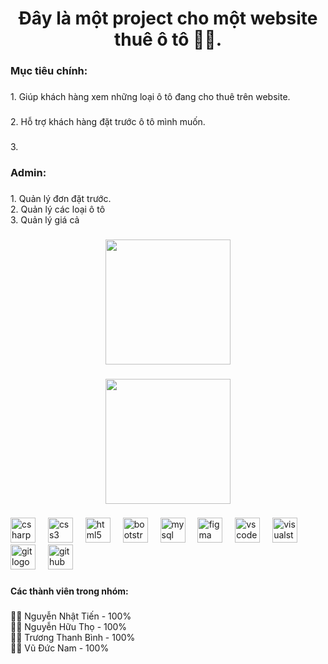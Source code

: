 <h1 align="center">Đây là một project cho một website thuê ô tô 🚗🚗.</h1>

###

<h3 align="left">Mục tiêu chính:</h3>

###

<p align="left">1. Giúp khách hàng xem những loại ô tô đang cho thuê trên website.</p>

###

<p align="left">2. Hỗ trợ khách hàng đặt trước ô tô mình muốn.</p>

###

<p align="left">3.</p>

###

<h3 align="left">Admin:</h3>

###

<p align="left">1. Quản lý đơn đặt trước.<br>2. Quản lý các loại ô tô<br>3. Quản lý giá cả</p>

###

<div align="center">
  <img height="200" src="https://cdn.discordapp.com/attachments/1089969551896219728/1164584424025886853/image.png?ex=6543bec3&is=653149c3&hm=7b22695f01abb570152bcabe3c58d5fe6e213dd6d08cf93f75037cff4d764543&"  />
</div>

###

<div align="center">
  <img height="200" src="https://cdn.discordapp.com/attachments/1089969551896219728/1164583925469950132/bg_3.jpg?ex=6543be4c&is=6531494c&hm=ffa01b679f000e40d82f91c1013a248fceee933196f59164fb8a9b37e7a69f98&"  />
</div>

###

<div align="left">
  <img src="https://cdn.jsdelivr.net/gh/devicons/devicon/icons/csharp/csharp-original.svg" height="40" alt="csharp logo"  />
  <img width="12" />
  <img src="https://cdn.jsdelivr.net/gh/devicons/devicon/icons/css3/css3-original.svg" height="40" alt="css3 logo"  />
  <img width="12" />
  <img src="https://cdn.jsdelivr.net/gh/devicons/devicon/icons/html5/html5-original.svg" height="40" alt="html5 logo"  />
  <img width="12" />
  <img src="https://cdn.jsdelivr.net/gh/devicons/devicon/icons/bootstrap/bootstrap-original.svg" height="40" alt="bootstrap logo"  />
  <img width="12" />
  <img src="https://cdn.jsdelivr.net/gh/devicons/devicon/icons/mysql/mysql-original.svg" height="40" alt="mysql logo"  />
  <img width="12" />
  <img src="https://cdn.jsdelivr.net/gh/devicons/devicon/icons/figma/figma-original.svg" height="40" alt="figma logo"  />
  <img width="12" />
  <img src="https://cdn.jsdelivr.net/gh/devicons/devicon/icons/vscode/vscode-original.svg" height="40" alt="vscode logo"  />
  <img width="12" />
  <img src="https://cdn.jsdelivr.net/gh/devicons/devicon/icons/visualstudio/visualstudio-plain.svg" height="40" alt="visualstudio logo"  />
  <img width="12" />
  <img src="https://cdn.jsdelivr.net/gh/devicons/devicon/icons/git/git-original.svg" height="40" alt="git logo"  />
  <img width="12" />
  <img src="https://cdn.jsdelivr.net/gh/devicons/devicon/icons/github/github-original.svg" height="40" alt="github logo"  />
</div>

###

<h4 align="left">Các thành viên trong nhóm:</h4>

###

<p align="left">👨‍💻 Nguyễn Nhật Tiến - 100%<br>🧑‍💻 Nguyễn Hữu Thọ - 100%<br>👨‍💻 Trương Thanh Bình - 100%<br>🧑‍💻 Vũ Đức Nam - 100%</p>

###
